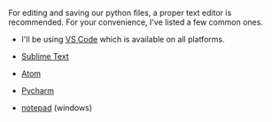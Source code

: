 For editing and saving our python files, a proper text editor is recommended.  For your convenience, I've listed a few common ones.

- I'll be using [VS Code](https://code.visualstudio.com/) which is available on all platforms.


- [Sublime Text](https://www.sublimetext.com/)
- [Atom](https://atom.io/)
- [Pycharm](https://www.jetbrains.com/pycharm/)
- [notepad](https://notepad-plus-plus.org/download/v7.html) (windows)
